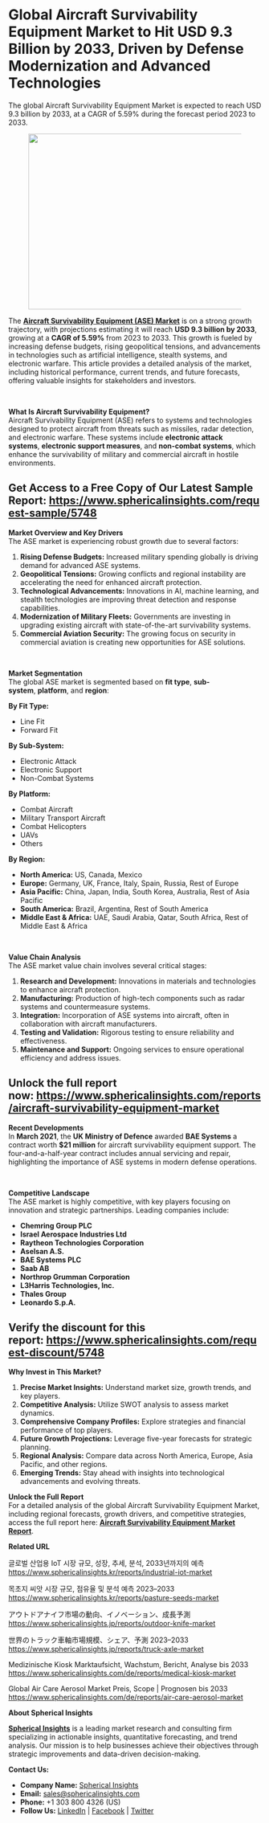 <h1 id="f016" class="pw-post-title fo fp fq bf fr fs ft fu fv fw fx fy fz ga gb gc gd ge gf gg gh gi gj gk gl gm gn go gp gq bk" data-testid="storyTitle" data-selectable-paragraph="">Global Aircraft Survivability Equipment Market to Hit USD 9.3 Billion by 2033, Driven by Defense Modernization and Advanced Technologies</h1>
<div class="fj fk fl fm fn">
<div class="ab cb">
<div class="ci bh ev ew ex ey">
<p id="8db5" class="pw-post-body-paragraph la lb fq lc b ld le lf lg lh li lj lk ll lm ln lo lp lq lr ls lt lu lv lw lx fj bk" data-selectable-paragraph="">The global Aircraft Survivability Equipment Market is expected to reach USD 9.3 billion by 2033, at a CAGR of 5.59% during the forecast period 2023 to 2033.</p>
<figure class="mb mc md me mf mg ly lz paragraph-image">
<div class="ly lz ma"><picture><source srcset="https://miro.medium.com/v2/resize:fit:640/format:webp/1*5KEg_HQyDtnAG7Nt5spbFg.jpeg 640w, https://miro.medium.com/v2/resize:fit:720/format:webp/1*5KEg_HQyDtnAG7Nt5spbFg.jpeg 720w, https://miro.medium.com/v2/resize:fit:750/format:webp/1*5KEg_HQyDtnAG7Nt5spbFg.jpeg 750w, https://miro.medium.com/v2/resize:fit:786/format:webp/1*5KEg_HQyDtnAG7Nt5spbFg.jpeg 786w, https://miro.medium.com/v2/resize:fit:828/format:webp/1*5KEg_HQyDtnAG7Nt5spbFg.jpeg 828w, https://miro.medium.com/v2/resize:fit:1100/format:webp/1*5KEg_HQyDtnAG7Nt5spbFg.jpeg 1100w, https://miro.medium.com/v2/resize:fit:1200/format:webp/1*5KEg_HQyDtnAG7Nt5spbFg.jpeg 1200w" type="image/webp" sizes="(min-resolution: 4dppx) and (max-width: 700px) 50vw, (-webkit-min-device-pixel-ratio: 4) and (max-width: 700px) 50vw, (min-resolution: 3dppx) and (max-width: 700px) 67vw, (-webkit-min-device-pixel-ratio: 3) and (max-width: 700px) 65vw, (min-resolution: 2.5dppx) and (max-width: 700px) 80vw, (-webkit-min-device-pixel-ratio: 2.5) and (max-width: 700px) 80vw, (min-resolution: 2dppx) and (max-width: 700px) 100vw, (-webkit-min-device-pixel-ratio: 2) and (max-width: 700px) 100vw, 600px" /><source srcset="https://miro.medium.com/v2/resize:fit:640/1*5KEg_HQyDtnAG7Nt5spbFg.jpeg 640w, https://miro.medium.com/v2/resize:fit:720/1*5KEg_HQyDtnAG7Nt5spbFg.jpeg 720w, https://miro.medium.com/v2/resize:fit:750/1*5KEg_HQyDtnAG7Nt5spbFg.jpeg 750w, https://miro.medium.com/v2/resize:fit:786/1*5KEg_HQyDtnAG7Nt5spbFg.jpeg 786w, https://miro.medium.com/v2/resize:fit:828/1*5KEg_HQyDtnAG7Nt5spbFg.jpeg 828w, https://miro.medium.com/v2/resize:fit:1100/1*5KEg_HQyDtnAG7Nt5spbFg.jpeg 1100w, https://miro.medium.com/v2/resize:fit:1200/1*5KEg_HQyDtnAG7Nt5spbFg.jpeg 1200w" sizes="(min-resolution: 4dppx) and (max-width: 700px) 50vw, (-webkit-min-device-pixel-ratio: 4) and (max-width: 700px) 50vw, (min-resolution: 3dppx) and (max-width: 700px) 67vw, (-webkit-min-device-pixel-ratio: 3) and (max-width: 700px) 65vw, (min-resolution: 2.5dppx) and (max-width: 700px) 80vw, (-webkit-min-device-pixel-ratio: 2.5) and (max-width: 700px) 80vw, (min-resolution: 2dppx) and (max-width: 700px) 100vw, (-webkit-min-device-pixel-ratio: 2) and (max-width: 700px) 100vw, 600px" data-testid="og" /><img class="bh ki mh c" src="https://miro.medium.com/v2/resize:fit:720/1*5KEg_HQyDtnAG7Nt5spbFg.jpeg" alt="" width="600" height="350" /></picture></div>
</figure>
<p id="d5d4" class="pw-post-body-paragraph la lb fq lc b ld le lf lg lh li lj lk ll lm ln lo lp lq lr ls lt lu lv lw lx fj bk" data-selectable-paragraph="">The&nbsp;<a class="af mi" href="https://www.sphericalinsights.com/reports/aircraft-survivability-equipment-market" target="_blank" rel="noopener ugc nofollow"><strong class="lc fr">Aircraft Survivability Equipment (ASE) Market</strong></a>&nbsp;is on a strong growth trajectory, with projections estimating it will reach&nbsp;<strong class="lc fr">USD 9.3 billion by 2033</strong>, growing at a&nbsp;<strong class="lc fr">CAGR of 5.59%</strong>&nbsp;from 2023 to 2033. This growth is fueled by increasing defense budgets, rising geopolitical tensions, and advancements in technologies such as artificial intelligence, stealth systems, and electronic warfare. This article provides a detailed analysis of the market, including historical performance, current trends, and future forecasts, offering valuable insights for stakeholders and investors.</p>
</div>
</div>
</div>
<div class="ab cb mj mk ml mm">&nbsp;</div>
<div class="fj fk fl fm fn">
<div class="ab cb">
<div class="ci bh ev ew ex ey">
<p id="b355" class="pw-post-body-paragraph la lb fq lc b ld le lf lg lh li lj lk ll lm ln lo lp lq lr ls lt lu lv lw lx fj bk" data-selectable-paragraph=""><strong class="lc fr">What Is Aircraft Survivability Equipment?</strong><br />Aircraft Survivability Equipment (ASE) refers to systems and technologies designed to protect aircraft from threats such as missiles, radar detection, and electronic warfare. These systems include&nbsp;<strong class="lc fr">electronic attack systems</strong>,&nbsp;<strong class="lc fr">electronic support measures</strong>, and&nbsp;<strong class="lc fr">non-combat systems</strong>, which enhance the survivability of military and commercial aircraft in hostile environments.</p>
<h2 id="5c3e" class="mr ms fq bf mt mu mv mw mx my mz na nb ll nc nd ne lp nf ng nh lt ni nj nk nl bk" data-selectable-paragraph="">Get Access to a Free Copy of Our Latest Sample Report:&nbsp;<a class="af mi" href="https://www.sphericalinsights.com/request-sample/5748" target="_blank" rel="noopener ugc nofollow">https://www.sphericalinsights.com/request-sample/5748</a></h2>
</div>
</div>
</div>
<div class="fj fk fl fm fn">
<div class="ab cb">
<div class="ci bh ev ew ex ey">
<p id="d7c3" class="pw-post-body-paragraph la lb fq lc b ld le lf lg lh li lj lk ll lm ln lo lp lq lr ls lt lu lv lw lx fj bk" data-selectable-paragraph=""><strong class="lc fr">Market Overview and Key Drivers</strong><br />The ASE market is experiencing robust growth due to several factors:</p>
<ol class="">
<li id="240c" class="la lb fq lc b ld le lf lg lh li lj lk ll lm ln lo lp lq lr ls lt lu lv lw lx nm nn no bk" data-selectable-paragraph=""><strong class="lc fr">Rising Defense Budgets:</strong>&nbsp;Increased military spending globally is driving demand for advanced ASE systems.</li>
<li id="86b3" class="la lb fq lc b ld np lf lg lh nq lj lk ll nr ln lo lp ns lr ls lt nt lv lw lx nm nn no bk" data-selectable-paragraph=""><strong class="lc fr">Geopolitical Tensions:</strong>&nbsp;Growing conflicts and regional instability are accelerating the need for enhanced aircraft protection.</li>
<li id="f5e3" class="la lb fq lc b ld np lf lg lh nq lj lk ll nr ln lo lp ns lr ls lt nt lv lw lx nm nn no bk" data-selectable-paragraph=""><strong class="lc fr">Technological Advancements:</strong>&nbsp;Innovations in AI, machine learning, and stealth technologies are improving threat detection and response capabilities.</li>
<li id="7e04" class="la lb fq lc b ld np lf lg lh nq lj lk ll nr ln lo lp ns lr ls lt nt lv lw lx nm nn no bk" data-selectable-paragraph=""><strong class="lc fr">Modernization of Military Fleets:</strong>&nbsp;Governments are investing in upgrading existing aircraft with state-of-the-art survivability systems.</li>
<li id="74d9" class="la lb fq lc b ld np lf lg lh nq lj lk ll nr ln lo lp ns lr ls lt nt lv lw lx nm nn no bk" data-selectable-paragraph=""><strong class="lc fr">Commercial Aviation Security:</strong>&nbsp;The growing focus on security in commercial aviation is creating new opportunities for ASE solutions.</li>
</ol>
</div>
</div>
</div>
<div class="ab cb mj mk ml mm">&nbsp;</div>
<div class="fj fk fl fm fn">
<div class="ab cb">
<div class="ci bh ev ew ex ey">
<p id="0d18" class="pw-post-body-paragraph la lb fq lc b ld le lf lg lh li lj lk ll lm ln lo lp lq lr ls lt lu lv lw lx fj bk" data-selectable-paragraph=""><strong class="lc fr">Market Segmentation</strong><br />The global ASE market is segmented based on&nbsp;<strong class="lc fr">fit type</strong>,&nbsp;<strong class="lc fr">sub-system</strong>,&nbsp;<strong class="lc fr">platform</strong>, and&nbsp;<strong class="lc fr">region</strong>:</p>
<p id="7410" class="pw-post-body-paragraph la lb fq lc b ld le lf lg lh li lj lk ll lm ln lo lp lq lr ls lt lu lv lw lx fj bk" data-selectable-paragraph=""><strong class="lc fr">By Fit Type:</strong></p>
<ul class="">
<li id="639b" class="la lb fq lc b ld le lf lg lh li lj lk ll lm ln lo lp lq lr ls lt lu lv lw lx nu nn no bk" data-selectable-paragraph="">Line Fit</li>
<li id="00a4" class="la lb fq lc b ld np lf lg lh nq lj lk ll nr ln lo lp ns lr ls lt nt lv lw lx nu nn no bk" data-selectable-paragraph="">Forward Fit</li>
</ul>
<p id="c0a0" class="pw-post-body-paragraph la lb fq lc b ld le lf lg lh li lj lk ll lm ln lo lp lq lr ls lt lu lv lw lx fj bk" data-selectable-paragraph=""><strong class="lc fr">By Sub-System:</strong></p>
<ul class="">
<li id="ca95" class="la lb fq lc b ld le lf lg lh li lj lk ll lm ln lo lp lq lr ls lt lu lv lw lx nu nn no bk" data-selectable-paragraph="">Electronic Attack</li>
<li id="ed63" class="la lb fq lc b ld np lf lg lh nq lj lk ll nr ln lo lp ns lr ls lt nt lv lw lx nu nn no bk" data-selectable-paragraph="">Electronic Support</li>
<li id="7448" class="la lb fq lc b ld np lf lg lh nq lj lk ll nr ln lo lp ns lr ls lt nt lv lw lx nu nn no bk" data-selectable-paragraph="">Non-Combat Systems</li>
</ul>
<p id="b06b" class="pw-post-body-paragraph la lb fq lc b ld le lf lg lh li lj lk ll lm ln lo lp lq lr ls lt lu lv lw lx fj bk" data-selectable-paragraph=""><strong class="lc fr">By Platform:</strong></p>
<ul class="">
<li id="8421" class="la lb fq lc b ld le lf lg lh li lj lk ll lm ln lo lp lq lr ls lt lu lv lw lx nu nn no bk" data-selectable-paragraph="">Combat Aircraft</li>
<li id="cf84" class="la lb fq lc b ld np lf lg lh nq lj lk ll nr ln lo lp ns lr ls lt nt lv lw lx nu nn no bk" data-selectable-paragraph="">Military Transport Aircraft</li>
<li id="7fd4" class="la lb fq lc b ld np lf lg lh nq lj lk ll nr ln lo lp ns lr ls lt nt lv lw lx nu nn no bk" data-selectable-paragraph="">Combat Helicopters</li>
<li id="5632" class="la lb fq lc b ld np lf lg lh nq lj lk ll nr ln lo lp ns lr ls lt nt lv lw lx nu nn no bk" data-selectable-paragraph="">UAVs</li>
<li id="ed88" class="la lb fq lc b ld np lf lg lh nq lj lk ll nr ln lo lp ns lr ls lt nt lv lw lx nu nn no bk" data-selectable-paragraph="">Others</li>
</ul>
<p id="5d20" class="pw-post-body-paragraph la lb fq lc b ld le lf lg lh li lj lk ll lm ln lo lp lq lr ls lt lu lv lw lx fj bk" data-selectable-paragraph=""><strong class="lc fr">By Region:</strong></p>
<ul class="">
<li id="1967" class="la lb fq lc b ld le lf lg lh li lj lk ll lm ln lo lp lq lr ls lt lu lv lw lx nu nn no bk" data-selectable-paragraph=""><strong class="lc fr">North America:</strong>&nbsp;US, Canada, Mexico</li>
<li id="bb35" class="la lb fq lc b ld np lf lg lh nq lj lk ll nr ln lo lp ns lr ls lt nt lv lw lx nu nn no bk" data-selectable-paragraph=""><strong class="lc fr">Europe:</strong>&nbsp;Germany, UK, France, Italy, Spain, Russia, Rest of Europe</li>
<li id="95c8" class="la lb fq lc b ld np lf lg lh nq lj lk ll nr ln lo lp ns lr ls lt nt lv lw lx nu nn no bk" data-selectable-paragraph=""><strong class="lc fr">Asia Pacific:</strong>&nbsp;China, Japan, India, South Korea, Australia, Rest of Asia Pacific</li>
<li id="f633" class="la lb fq lc b ld np lf lg lh nq lj lk ll nr ln lo lp ns lr ls lt nt lv lw lx nu nn no bk" data-selectable-paragraph=""><strong class="lc fr">South America:</strong>&nbsp;Brazil, Argentina, Rest of South America</li>
<li id="0a90" class="la lb fq lc b ld np lf lg lh nq lj lk ll nr ln lo lp ns lr ls lt nt lv lw lx nu nn no bk" data-selectable-paragraph=""><strong class="lc fr">Middle East &amp; Africa:</strong>&nbsp;UAE, Saudi Arabia, Qatar, South Africa, Rest of Middle East &amp; Africa</li>
</ul>
</div>
</div>
</div>
<div class="ab cb mj mk ml mm">&nbsp;</div>
<div class="fj fk fl fm fn">
<div class="ab cb">
<div class="ci bh ev ew ex ey">
<p id="f35e" class="pw-post-body-paragraph la lb fq lc b ld le lf lg lh li lj lk ll lm ln lo lp lq lr ls lt lu lv lw lx fj bk" data-selectable-paragraph=""><strong class="lc fr">Value Chain Analysis</strong><br />The ASE market value chain involves several critical stages:</p>
<ol class="">
<li id="1f89" class="la lb fq lc b ld le lf lg lh li lj lk ll lm ln lo lp lq lr ls lt lu lv lw lx nm nn no bk" data-selectable-paragraph=""><strong class="lc fr">Research and Development:</strong>&nbsp;Innovations in materials and technologies to enhance aircraft protection.</li>
<li id="2f60" class="la lb fq lc b ld np lf lg lh nq lj lk ll nr ln lo lp ns lr ls lt nt lv lw lx nm nn no bk" data-selectable-paragraph=""><strong class="lc fr">Manufacturing:</strong>&nbsp;Production of high-tech components such as radar systems and countermeasure systems.</li>
<li id="5048" class="la lb fq lc b ld np lf lg lh nq lj lk ll nr ln lo lp ns lr ls lt nt lv lw lx nm nn no bk" data-selectable-paragraph=""><strong class="lc fr">Integration:</strong>&nbsp;Incorporation of ASE systems into aircraft, often in collaboration with aircraft manufacturers.</li>
<li id="a633" class="la lb fq lc b ld np lf lg lh nq lj lk ll nr ln lo lp ns lr ls lt nt lv lw lx nm nn no bk" data-selectable-paragraph=""><strong class="lc fr">Testing and Validation:</strong>&nbsp;Rigorous testing to ensure reliability and effectiveness.</li>
<li id="0f72" class="la lb fq lc b ld np lf lg lh nq lj lk ll nr ln lo lp ns lr ls lt nt lv lw lx nm nn no bk" data-selectable-paragraph=""><strong class="lc fr">Maintenance and Support:</strong>&nbsp;Ongoing services to ensure operational efficiency and address issues.</li>
</ol>
<h2 class="mr ms fq bf mt mu mv mw mx my mz na nb ll nc nd ne lp nf ng nh lt ni nj nk nl bk" data-selectable-paragraph="">Unlock the full report now:&nbsp;<a class="af mi" href="https://www.sphericalinsights.com/reports/aircraft-survivability-equipment-market" target="_blank" rel="noopener ugc nofollow">https://www.sphericalinsights.com/reports/aircraft-survivability-equipment-market</a></h2>
</div>
</div>
</div>
<div class="fj fk fl fm fn">
<div class="ab cb">
<div class="ci bh ev ew ex ey">
<p id="9bf5" class="pw-post-body-paragraph la lb fq lc b ld le lf lg lh li lj lk ll lm ln lo lp lq lr ls lt lu lv lw lx fj bk" data-selectable-paragraph=""><strong class="lc fr">Recent Developments</strong><br />In&nbsp;<strong class="lc fr">March 2021</strong>, the&nbsp;<strong class="lc fr">UK Ministry of Defence</strong>&nbsp;awarded&nbsp;<strong class="lc fr">BAE Systems</strong>&nbsp;a contract worth&nbsp;<strong class="lc fr">$21 million</strong>&nbsp;for aircraft survivability equipment support. The four-and-a-half-year contract includes annual servicing and repair, highlighting the importance of ASE systems in modern defense operations.</p>
</div>
</div>
</div>
<div class="ab cb mj mk ml mm">&nbsp;</div>
<div class="fj fk fl fm fn">
<div class="ab cb">
<div class="ci bh ev ew ex ey">
<p id="94bb" class="pw-post-body-paragraph la lb fq lc b ld le lf lg lh li lj lk ll lm ln lo lp lq lr ls lt lu lv lw lx fj bk" data-selectable-paragraph=""><strong class="lc fr">Competitive Landscape</strong><br />The ASE market is highly competitive, with key players focusing on innovation and strategic partnerships. Leading companies include:</p>
<ul class="">
<li id="d984" class="la lb fq lc b ld le lf lg lh li lj lk ll lm ln lo lp lq lr ls lt lu lv lw lx nu nn no bk" data-selectable-paragraph=""><strong class="lc fr">Chemring Group PLC</strong></li>
<li id="992d" class="la lb fq lc b ld np lf lg lh nq lj lk ll nr ln lo lp ns lr ls lt nt lv lw lx nu nn no bk" data-selectable-paragraph=""><strong class="lc fr">Israel Aerospace Industries Ltd</strong></li>
<li id="53cf" class="la lb fq lc b ld np lf lg lh nq lj lk ll nr ln lo lp ns lr ls lt nt lv lw lx nu nn no bk" data-selectable-paragraph=""><strong class="lc fr">Raytheon Technologies Corporation</strong></li>
<li id="b79f" class="la lb fq lc b ld np lf lg lh nq lj lk ll nr ln lo lp ns lr ls lt nt lv lw lx nu nn no bk" data-selectable-paragraph=""><strong class="lc fr">Aselsan A.S.</strong></li>
<li id="5676" class="la lb fq lc b ld np lf lg lh nq lj lk ll nr ln lo lp ns lr ls lt nt lv lw lx nu nn no bk" data-selectable-paragraph=""><strong class="lc fr">BAE Systems PLC</strong></li>
<li id="7b8f" class="la lb fq lc b ld np lf lg lh nq lj lk ll nr ln lo lp ns lr ls lt nt lv lw lx nu nn no bk" data-selectable-paragraph=""><strong class="lc fr">Saab AB</strong></li>
<li id="fe31" class="la lb fq lc b ld np lf lg lh nq lj lk ll nr ln lo lp ns lr ls lt nt lv lw lx nu nn no bk" data-selectable-paragraph=""><strong class="lc fr">Northrop Grumman Corporation</strong></li>
<li id="36db" class="la lb fq lc b ld np lf lg lh nq lj lk ll nr ln lo lp ns lr ls lt nt lv lw lx nu nn no bk" data-selectable-paragraph=""><strong class="lc fr">L3Harris Technologies, Inc.</strong></li>
<li id="6935" class="la lb fq lc b ld np lf lg lh nq lj lk ll nr ln lo lp ns lr ls lt nt lv lw lx nu nn no bk" data-selectable-paragraph=""><strong class="lc fr">Thales Group</strong></li>
<li id="edbb" class="la lb fq lc b ld np lf lg lh nq lj lk ll nr ln lo lp ns lr ls lt nt lv lw lx nu nn no bk" data-selectable-paragraph=""><strong class="lc fr">Leonardo S.p.A.</strong></li>
</ul>
<h2 id="2648" class="mr ms fq bf mt mu mv mw mx my mz na nb ll nc nd ne lp nf ng nh lt ni nj nk nl bk" data-selectable-paragraph="">Verify the discount for this report:&nbsp;<a class="af mi" href="https://www.sphericalinsights.com/request-discount/5748" target="_blank" rel="noopener ugc nofollow">https://www.sphericalinsights.com/request-discount/5748</a></h2>
</div>
</div>
</div>
<div class="fj fk fl fm fn">
<div class="ab cb">
<div class="ci bh ev ew ex ey">
<p id="f708" class="pw-post-body-paragraph la lb fq lc b ld le lf lg lh li lj lk ll lm ln lo lp lq lr ls lt lu lv lw lx fj bk" data-selectable-paragraph=""><strong class="lc fr">Why Invest in This Market?</strong></p>
<ol class="">
<li id="bf89" class="la lb fq lc b ld le lf lg lh li lj lk ll lm ln lo lp lq lr ls lt lu lv lw lx nm nn no bk" data-selectable-paragraph=""><strong class="lc fr">Precise Market Insights:</strong>&nbsp;Understand market size, growth trends, and key players.</li>
<li id="683e" class="la lb fq lc b ld np lf lg lh nq lj lk ll nr ln lo lp ns lr ls lt nt lv lw lx nm nn no bk" data-selectable-paragraph=""><strong class="lc fr">Competitive Analysis:</strong>&nbsp;Utilize SWOT analysis to assess market dynamics.</li>
<li id="0d1c" class="la lb fq lc b ld np lf lg lh nq lj lk ll nr ln lo lp ns lr ls lt nt lv lw lx nm nn no bk" data-selectable-paragraph=""><strong class="lc fr">Comprehensive Company Profiles:</strong>&nbsp;Explore strategies and financial performance of top players.</li>
<li id="628e" class="la lb fq lc b ld np lf lg lh nq lj lk ll nr ln lo lp ns lr ls lt nt lv lw lx nm nn no bk" data-selectable-paragraph=""><strong class="lc fr">Future Growth Projections:</strong>&nbsp;Leverage five-year forecasts for strategic planning.</li>
<li id="4b2a" class="la lb fq lc b ld np lf lg lh nq lj lk ll nr ln lo lp ns lr ls lt nt lv lw lx nm nn no bk" data-selectable-paragraph=""><strong class="lc fr">Regional Analysis:</strong>&nbsp;Compare data across North America, Europe, Asia Pacific, and other regions.</li>
<li id="7311" class="la lb fq lc b ld np lf lg lh nq lj lk ll nr ln lo lp ns lr ls lt nt lv lw lx nm nn no bk" data-selectable-paragraph=""><strong class="lc fr">Emerging Trends:</strong>&nbsp;Stay ahead with insights into technological advancements and evolving threats.</li>
</ol>
</div>
</div>
</div>
<div class="fj fk fl fm fn">
<div class="ab cb">
<div class="ci bh ev ew ex ey">
<p id="2041" class="pw-post-body-paragraph la lb fq lc b ld le lf lg lh li lj lk ll lm ln lo lp lq lr ls lt lu lv lw lx fj bk" data-selectable-paragraph=""><strong class="lc fr">Unlock the Full Report</strong><br />For a detailed analysis of the global Aircraft Survivability Equipment Market, including regional forecasts, growth drivers, and competitive strategies, access the full report here:&nbsp;<a class="af mi" href="https://www.sphericalinsights.com/reports/aircraft-survivability-equipment-market" target="_blank" rel="noopener ugc nofollow"><strong class="lc fr">Aircraft Survivability Equipment Market Report</strong></a>.</p>
</div>
</div>
</div>
<div class="fj fk fl fm fn">
<div class="ab cb">
<div class="ci bh ev ew ex ey">
<p id="ef80" class="pw-post-body-paragraph la lb fq lc b ld le lf lg lh li lj lk ll lm ln lo lp lq lr ls lt lu lv lw lx fj bk" data-selectable-paragraph=""><strong class="lc fr">Related URL</strong></p>
<p id="c31f" class="pw-post-body-paragraph la lb fq lc b ld le lf lg lh li lj lk ll lm ln lo lp lq lr ls lt lu lv lw lx fj bk" data-selectable-paragraph="">글로벌 산업용 IoT 시장 규모, 성장, 추세, 분석, 2033년까지의 예측<br /><a class="af mi" href="https://www.sphericalinsights.kr/reports/industrial-iot-market" target="_blank" rel="noopener ugc nofollow">https://www.sphericalinsights.kr/reports/industrial-iot-market</a></p>
<p id="7540" class="pw-post-body-paragraph la lb fq lc b ld le lf lg lh li lj lk ll lm ln lo lp lq lr ls lt lu lv lw lx fj bk" data-selectable-paragraph="">목초지 씨앗 시장 규모, 점유율 및 분석 예측 2023&ndash;2033<br /><a class="af mi" href="https://www.sphericalinsights.kr/reports/pasture-seeds-market" target="_blank" rel="noopener ugc nofollow">https://www.sphericalinsights.kr/reports/pasture-seeds-market</a></p>
<p id="1f4f" class="pw-post-body-paragraph la lb fq lc b ld le lf lg lh li lj lk ll lm ln lo lp lq lr ls lt lu lv lw lx fj bk" data-selectable-paragraph="">アウトドアナイフ市場の動向、イノベーション、成長予測<br /><a class="af mi" href="https://www.sphericalinsights.jp/reports/outdoor-knife-market" target="_blank" rel="noopener ugc nofollow">https://www.sphericalinsights.jp/reports/outdoor-knife-market</a></p>
<p id="7a28" class="pw-post-body-paragraph la lb fq lc b ld le lf lg lh li lj lk ll lm ln lo lp lq lr ls lt lu lv lw lx fj bk" data-selectable-paragraph="">世界のトラック車軸市場規模、シェア、予測 2023&ndash;2033<br /><a class="af mi" href="https://www.sphericalinsights.jp/reports/truck-axle-market" target="_blank" rel="noopener ugc nofollow">https://www.sphericalinsights.jp/reports/truck-axle-market</a></p>
<p id="cc56" class="pw-post-body-paragraph la lb fq lc b ld le lf lg lh li lj lk ll lm ln lo lp lq lr ls lt lu lv lw lx fj bk" data-selectable-paragraph="">Medizinische Kiosk Marktaufsicht, Wachstum, Bericht, Analyse bis 2033<br /><a class="af mi" href="https://www.sphericalinsights.com/de/reports/medical-kiosk-market" target="_blank" rel="noopener ugc nofollow">https://www.sphericalinsights.com/de/reports/medical-kiosk-market</a></p>
<p id="6caf" class="pw-post-body-paragraph la lb fq lc b ld le lf lg lh li lj lk ll lm ln lo lp lq lr ls lt lu lv lw lx fj bk" data-selectable-paragraph="">Global Air Care Aerosol Market Preis, Scope | Prognosen bis 2033<br /><a class="af mi" href="https://www.sphericalinsights.com/de/reports/air-care-aerosol-market" target="_blank" rel="noopener ugc nofollow">https://www.sphericalinsights.com/de/reports/air-care-aerosol-market</a></p>
</div>
</div>
</div>
<div class="fj fk fl fm fn">
<div class="ab cb">
<div class="ci bh ev ew ex ey">
<p id="34b2" class="pw-post-body-paragraph la lb fq lc b ld le lf lg lh li lj lk ll lm ln lo lp lq lr ls lt lu lv lw lx fj bk" data-selectable-paragraph=""><strong class="lc fr">About Spherical Insights</strong></p>
<p id="2980" class="pw-post-body-paragraph la lb fq lc b ld le lf lg lh li lj lk ll lm ln lo lp lq lr ls lt lu lv lw lx fj bk" data-selectable-paragraph=""><a class="af mi" href="https://www.sphericalinsights.com/" target="_blank" rel="noopener ugc nofollow"><strong class="lc fr">Spherical Insights</strong></a>&nbsp;is a leading market research and consulting firm specializing in actionable insights, quantitative forecasting, and trend analysis. Our mission is to help businesses achieve their objectives through strategic improvements and data-driven decision-making.</p>
<p id="8cc8" class="pw-post-body-paragraph la lb fq lc b ld le lf lg lh li lj lk ll lm ln lo lp lq lr ls lt lu lv lw lx fj bk" data-selectable-paragraph=""><strong class="lc fr">Contact Us:</strong></p>
<ul class="">
<li id="4df1" class="la lb fq lc b ld le lf lg lh li lj lk ll lm ln lo lp lq lr ls lt lu lv lw lx nu nn no bk" data-selectable-paragraph=""><strong class="lc fr">Company Name:</strong>&nbsp;<a class="af mi" href="https://www.sphericalinsights.com/" target="_blank" rel="noopener ugc nofollow">Spherical Insights</a></li>
<li id="0bc9" class="la lb fq lc b ld np lf lg lh nq lj lk ll nr ln lo lp ns lr ls lt nt lv lw lx nu nn no bk" data-selectable-paragraph=""><strong class="lc fr">Email:</strong>&nbsp;<a class="af mi" href="mailto:sales@sphericalinsights.com" target="_blank" rel="noopener ugc nofollow">sales@sphericalinsights.com</a></li>
<li id="1fa8" class="la lb fq lc b ld np lf lg lh nq lj lk ll nr ln lo lp ns lr ls lt nt lv lw lx nu nn no bk" data-selectable-paragraph=""><strong class="lc fr">Phone:</strong>&nbsp;+1 303 800 4326 (US)</li>
<li id="1ddc" class="la lb fq lc b ld np lf lg lh nq lj lk ll nr ln lo lp ns lr ls lt nt lv lw lx nu nn no bk" data-selectable-paragraph=""><strong class="lc fr">Follow Us:</strong>&nbsp;<a class="af mi" href="https://www.linkedin.com/company/spherical-insight/" target="_blank" rel="noopener ugc nofollow">LinkedIn</a>&nbsp;|&nbsp;<a class="af mi" href="https://www.facebook.com/sphericalinsights22" target="_blank" rel="noopener ugc nofollow">Facebook</a>&nbsp;|&nbsp;<a class="af mi" href="https://twitter.com/SInsights_US" target="_blank" rel="noopener ugc nofollow">Twitter</a></li>
</ul>
</div>
</div>
</div>
